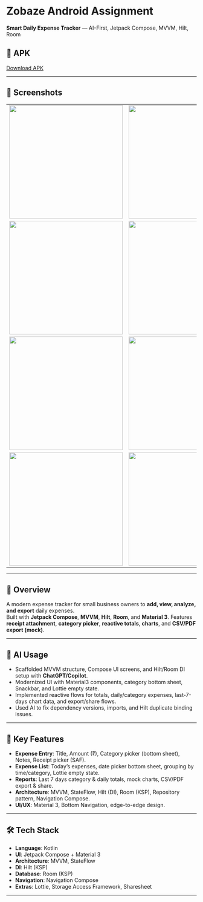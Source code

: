 # Zobaze Android Assignment

**Smart Daily Expense Tracker** — AI-First, Jetpack Compose, MVVM, Hilt, Room  

## 📱 APK  
[Download APK](https://drive.google.com/file/d/1jt3j-cIEsGdjRvVMwJaouCSJSzcJZrAG/view?usp=sharing)  

---

## 📸 Screenshots  
<table>
<tr>
<td><img src="https://github.com/user-attachments/assets/0a5fde2f-015a-435f-88c8-1685624bf7c1" width="300"/></td>
<td><img src="https://github.com/user-attachments/assets/bb6b9ca4-45c3-4c39-b919-68ef2eaa7864" width="300"/></td>
</tr>
<tr>
<td><img src="https://github.com/user-attachments/assets/330dda54-f776-42c5-ae4f-6b5979821e5d" width="300"/></td>
<td><img src="https://github.com/user-attachments/assets/9e9f3a1f-2ab5-4376-9639-eb11c7e2e0d7" width="300"/></td>
</tr>
<tr>
<td><img src="https://github.com/user-attachments/assets/1c31e533-3832-4426-9ac3-1fa5eb69ed4f" width="300"/></td>
<td><img src="https://github.com/user-attachments/assets/4db23309-3cf7-42c8-bd8a-bb21c8b78f38" width="300"/></td>
</tr>
<tr>
<td><img src="https://github.com/user-attachments/assets/b7fe58c9-4f85-488e-bcd0-b244ca080a3a" width="300"/></td>
<td><img src="https://github.com/user-attachments/assets/00659e9a-3657-41dc-9eda-5e16fba511e0" width="300"/></td>
</tr>
</table>  

---

## 📝 Overview  
A modern expense tracker for small business owners to **add, view, analyze, and export** daily expenses.  
Built with **Jetpack Compose**, **MVVM**, **Hilt**, **Room**, and **Material 3**. Features **receipt attachment**, **category picker**, **reactive totals**, **charts**, and **CSV/PDF export (mock)**.

---

## 🤖 AI Usage  
- Scaffolded MVVM structure, Compose UI screens, and Hilt/Room DI setup with **ChatGPT/Copilot**.  
- Modernized UI with Material3 components, category bottom sheet, Snackbar, and Lottie empty state.  
- Implemented reactive flows for totals, daily/category expenses, last-7-days chart data, and export/share flows.  
- Used AI to fix dependency versions, imports, and Hilt duplicate binding issues.

---

## 🚀 Key Features  
- **Expense Entry**: Title, Amount (₹), Category picker (bottom sheet), Notes, Receipt picker (SAF).  
- **Expense List**: Today’s expenses, date picker bottom sheet, grouping by time/category, Lottie empty state.  
- **Reports**: Last 7 days category & daily totals, mock charts, CSV/PDF export & share.  
- **Architecture**: MVVM, StateFlow, Hilt (DI), Room (KSP), Repository pattern, Navigation Compose.  
- **UI/UX**: Material 3, Bottom Navigation, edge-to-edge design.  

---

## 🛠 Tech Stack  
- **Language**: Kotlin  
- **UI**: Jetpack Compose + Material 3  
- **Architecture**: MVVM, StateFlow  
- **DI**: Hilt (KSP)  
- **Database**: Room (KSP)  
- **Navigation**: Navigation Compose  
- **Extras**: Lottie, Storage Access Framework, Sharesheet  

---

